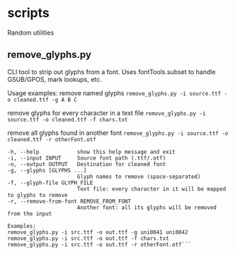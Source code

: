 # scripts
Random utilities

## remove_glyphs.py

CLI tool to strip out glyphs from a font. Uses fontTools.subset to handle GSUB/GPOS, mark lookups, etc.

Usage examples:
  remove named glyphs
  ```remove_glyphs.py -i source.ttf -o cleaned.ttf -g A B C```

  remove glyphs for every character in a text file
  ```remove_glyphs.py -i source.ttf -o cleaned.ttf -f chars.txt```

  remove all glyphs found in another font
  ```remove_glyphs.py -i source.ttf -o cleaned.ttf -r otherFont.otf```

  ```options:
  -h, --help            show this help message and exit
  -i, --input INPUT     Source font path (.ttf/.otf)
  -o, --output OUTPUT   Destination for cleaned font
  -g, --glyphs [GLYPHS ...]
                        Glyph names to remove (space-separated)
  -f, --glyph-file GLYPH_FILE
                        Text file: every character in it will be mapped to glyphs to remove
  -r, --remove-from-font REMOVE_FROM_FONT
                        Another font: all its glyphs will be removed from the input

Examples:
  remove_glyphs.py -i src.ttf -o out.ttf -g uni0041 uni0042
  remove_glyphs.py -i src.ttf -o out.ttf -f chars.txt
  remove_glyphs.py -i src.ttf -o out.ttf -r otherFont.otf```
